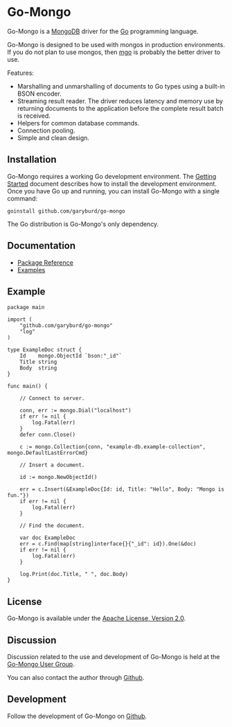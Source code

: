 Go-Mongo
========

Go-Mongo is a [MongoDB](http://www..mongodb.org/) driver for the
[Go](http://golang.org) programming language.

Go-Mongo is designed to be used with mongos in production environments. If you
do not plan to use mongos, then [mgo](https://launchpad.net/mgo) is probably
the better driver to use.

Features:

* Marshalling and unmarshalling of documents to Go types using a built-in BSON encoder.
* Streaming result reader. The driver reduces latency and memory use by returning documents to the application before the complete result batch is received.
* Helpers for common database commands.
* Connection pooling.
* Simple and clean design. 

Installation
------------

Go-Mongo requires a working Go development environment. The 
[Getting Started](http://golang.org/doc/install.html) 
document describes how to install the development environment. Once you have Go
up and running, you can install Go-Mongo with a single command:

    goinstall github.com/garyburd/go-mongo

The Go distribution is Go-Mongo's only dependency. 
  
Documentation
-------------
 
 * [Package Reference](http://gopkgdoc.appspot.com/pkg/github.com/garyburd/go-mongo)
 * [Examples](https://github.com/garyburd/go-mongo-examples)

Example
-------

    package main

    import (
        "github.com/garyburd/go-mongo"
        "log"
    )

    type ExampleDoc struct {
        Id    mongo.ObjectId `bson:"_id"`
        Title string
        Body  string
    }

    func main() {

        // Connect to server.

        conn, err := mongo.Dial("localhost")
        if err != nil {
            log.Fatal(err)
        }
        defer conn.Close()

        c := mongo.Collection{conn, "example-db.example-collection", mongo.DefaultLastErrorCmd}

        // Insert a document.

        id := mongo.NewObjectId()

        err = c.Insert(&ExampleDoc{Id: id, Title: "Hello", Body: "Mongo is fun."})
        if err != nil {
            log.Fatal(err)
        }

        // Find the document.

        var doc ExampleDoc
        err = c.Find(map[string]interface{}{"_id": id}).One(&doc)
        if err != nil {
            log.Fatal(err)
        }

        log.Print(doc.Title, " ", doc.Body)
    }

License
-------

Go-Mongo is available under the [Apache License, Version 2.0](http://www.apache.org/licenses/LICENSE-2.0.html).

Discussion
----------
 
Discussion related to the use and development of Go-Mongo is held at the
[Go-Mongo User Group](http://groups.google.com/group/go-mongo-users).

You can also contact the author through [Github](https://github.com/inbox/new/garyburd).

Development
-----------

Follow the development of Go-Mongo on [Github](http://github.com/garyburd/go-mongo).
